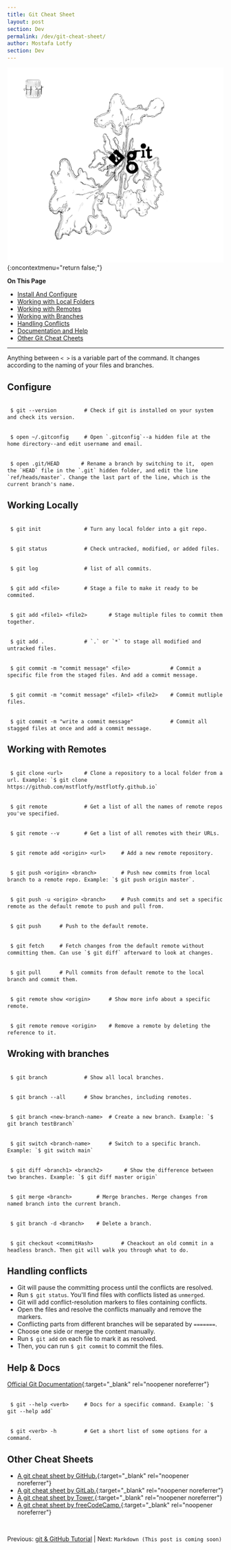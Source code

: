 ```yaml
---
title: Git Cheat Sheet
layout: post
section: Dev
permalink: /dev/git-cheat-sheet/
author: Mostafa Lotfy
section: Dev
---
```


![A git doodle I made for this article.](/assets/i/gitCheatSheet.jpg "Git Doodle"){:oncontextmenu="return false;"}


**On This Page**

- [Install And Configure](#install)
- [Working with Local Folders](#local)
- [Working with Remotes](#remote)
- [Working with Branches](#branches)
- [Handling Conflicts](#conflicts)
- [Documentation and Help](#docs)
- [Other Git Cheat Cheets](#other)

---

Anything between `< >` is a variable part of the command. It changes according to the naming of your files and branches.

## <a name="install"></a> **Configure**


```

 $ git --version         # Check if git is installed on your system and check its version.

```


```

 $ open ~/.gitconfig     # Open `.gitconfig`--a hidden file at the home directory--and edit username and email.

```


```

 $ open .git/HEAD       # Rename a branch by switching to it,  open the `HEAD` file in the `.git` hidden folder, and edit the line `ref/heads/master`. Change the last part of the line, which is the current branch's name.

```

## <a name="local"></a>**Working Locally**

```

 $ git init              # Turn any local folder into a git repo.

```

```

 $ git status            # Check untracked, modified, or added files.

```

```

 $ git log               # list of all commits.

```

```

 $ git add <file>        # Stage a file to make it ready to be commited.

```

```

 $ git add <file1> <file2>       # Stage multiple files to commit them together.

```

```

 $ git add .             # `.` or `*` to stage all modified and untracked files.

```

```

 $ git commit -m "commit message" <file>             # Commit a specific file from the staged files. And add a commit message.

```

```

 $ git commit -m "commit message" <file1> <file2>    # Commit mutliple files.

```

```

 $ git commit -m "write a commit message"            # Commit all stagged files at once and add a commit message.

```


## <a name="remote"></a> **Working with Remotes**

```

 $ git clone <url>       # Clone a repository to a local folder from a url. Example: `$ git clone https://github.com/mstflotfy/mstflotfy.github.io`

```

```

 $ git remote            # Get a list of all the names of remote repos you've specified.

```

```

 $ git remote --v        # Get a list of all remotes with their URLs.

```

```

 $ git remote add <origin> <url>     # Add a new remote repository.

```

```

 $ git push <origin> <branch>        # Push new commits from local branch to a remote repo. Example: `$ git push origin master`.

```

```

 $ git push -u <origin> <branch>     # Push commits and set a specific remote as the default remote to push and pull from.

```

```

 $ git push      # Push to the default remote.

```

```

 $ git fetch     # Fetch changes from the default remote without committing them. Can use `$ git diff` afterward to look at changes.

```

```

 $ git pull      # Pull commits from default remote to the local branch and commit them.

```

```

 $ git remote show <origin>      # Show more info about a specific remote.

```

```

 $ git remote remove <origin>    # Remove a remote by deleting the reference to it.

```

## <a name="branches"></a> **Wroking with branches**

```

 $ git branch            # Show all local branches.

```

```

 $ git branch --all      # Show branches, including remotes.

```

```

 $ git branch <new-branch-name>  # Create a new branch. Example: `$ git branch testBranch`

```

```

 $ git switch <branch-name>      # Switch to a specific branch. Example: `$ git switch main`

```

```

 $ git diff <branch1> <branch2>       # Show the difference between two branches. Example: `$ git diff master origin`

```

```

 $ git merge <branch>        # Merge branches. Merge changes from named branch into the current branch.

```

```

 $ git branch -d <branch>    # Delete a branch.

```

```

 $ git checkout <commitHash>         # Cheackout an old commit in a headless branch. Then git will walk you through what to do.

```

## <a name="conflicts"></a> **Handling conflicts**

- Git will pause the committing process until the conflicts are resolved.
- Run `$ git status`. You'll find files with conflicts listed as `unmerged`.
- Git will add conflict-resolution markers to files containing conflicts.
- Open the files and resolve the conflicts manually and remove the markers.
- Conflicting parts from different branches will be separated by `=======`.
- Choose one side or merge the content manually.
- Run `$ git add` on each file to mark it as resolved.
- Then, you can run `$ git commit` to commit the files.



## <a name="docs"></a> **Help & Docs**

[Official Git Documentation](https://git-scm.com/docs){:target="_blank" rel="noopener noreferrer"}


```

 $ git --help <verb>     # Docs for a specific command. Example: `$ git --help add`

```

```

 $ git <verb> -h         # Get a short list of some options for a command.

```

## <a name="other"></a> **Other Cheat Sheets**

- [A git cheat sheet by GitHub.](https://training.github.com/downloads/github-git-cheat-sheet/){:target="_blank" rel="noopener noreferrer"}
- [A git cheat sheet by GitLab.](https://about.gitlab.com/images/press/git-cheat-sheet.pdf){:target="_blank" rel="noopener noreferrer"}
- [A git cheat sheet by Tower.](https://www.git-tower.com/blog/git-cheat-sheet/){:target="_blank" rel="noopener noreferrer"}
- [A git cheat sheet by freeCodeCamp.](https://www.freecodecamp.org/news/git-cheat-sheet/){:target="_blank" rel="noopener noreferrer"}

<br>

Previous: [git & GitHub Tutorial](/dev/git-github-tutorial-very-beginner/)  | Next: `Markdown (This post is coming soon)`

